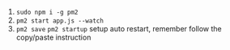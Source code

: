 1. `sudo npm i -g pm2`
2. `pm2 start app.js --watch`
3. `pm2 save` `pm2 startup` setup auto restart, remember follow the copy/paste instruction
